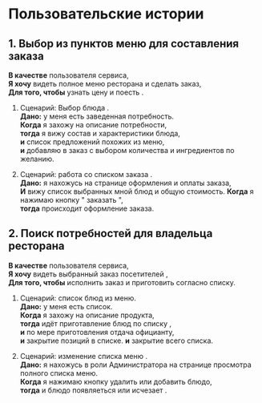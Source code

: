 # Пользовательские истории

## 1. Выбор из пунктов меню для составления заказа 

**В качестве** пользователя сервиса, \
**Я хочу** видеть полное меню ресторана и сделать заказ, \
**Для того, чтобы** узнать цену и поесть .

1. Сценарий: Выбор блюда . \
   **Дано:** у меня есть заведенная потребность. \
   **Когда** я захожу на описание потребности, \
   **тогда** я вижу состав и характеристики блюда, \
   **и** список предложений похожих из меню, \
   **и** добавляю в заказ с выбором количества и ингредиентов по желанию.

2. Сценарий: работа со списком заказа . \
   **Дано:** я нахожусь на странице оформления и оплаты заказа, \
   **И** вижу список выбранных мной блюд и общую стоимость.
   **Когда** я нажимаю кнопку " заказать ", \
   **тогда** происходит оформление заказа. 

## 2. Поиск потребностей для владельца ресторана 

**В качестве** пользователя сервиса, \
**Я хочу** видеть выбранный заказ посетителей , \
**Для того, чтобы** исполнить заказ и приготовить согласно списку.

1. Сценарий: список блюд из меню. \
   **Дано:** у меня есть список. \
   **Когда** я захожу на описание продукта, \
   **тогда** идёт приготавление блюд по списку , \
   **и** по мере приготовления отдача официанту, \
   **и** закрытие позиций в списке.
   **и** закрытие всего списка.

2. Сценарий: изменение списка меню . \
   **Дано:** я нахожусь в роли Администратора на странице просмотра полного списка меню. \
   **Когда** я нажимаю кнопку удалить или добавить блюдо, \
   **тогда** и блюдо появляеться или исчезает .
